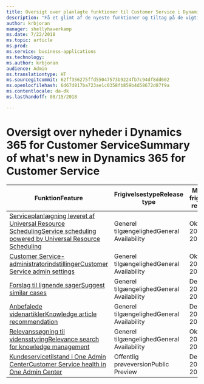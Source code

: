 ```yaml
---
title: Oversigt over planlagte funktioner til Customer Service i Dynamics 365
description: "Få et glimt af de nyeste funktioner og tiltag på de vigtigste områder af Customer Service i Dynamics 365"
author: krbjoran
manager: shellyhaverkamp
ms.date: 7/22/2018
ms.topic: article
ms.prod: 
ms.service: business-applications
ms.technology: 
ms.author: krbjoran
audience: Admin
ms.translationtype: HT
ms.sourcegitcommit: 62ff356275ffd55047573b9224fb7c94df8dd602
ms.openlocfilehash: 6d67d817ba723ae1c0358fb859b4d58672d87f9a
ms.contentlocale: da-dk
ms.lasthandoff: 08/15/2018

---
```

#  <a name="summary-of-whats-new-in-dynamics-365-for-customer-service"></a><span data-ttu-id="95d62-103">Oversigt over nyheder i Dynamics 365 for Customer Service</span><span class="sxs-lookup"><span data-stu-id="95d62-103">Summary of what's new in Dynamics 365 for Customer Service</span></span>



| <span data-ttu-id="95d62-104">Funktion</span><span class="sxs-lookup"><span data-stu-id="95d62-104">Feature</span></span>                                                                                               | <span data-ttu-id="95d62-105">Frigivelsestype</span><span class="sxs-lookup"><span data-stu-id="95d62-105">Release type</span></span>   | <span data-ttu-id="95d62-106">Målmåned for frigivelse</span><span class="sxs-lookup"><span data-stu-id="95d62-106">Target release month</span></span> |
|-------------------------------------------------------------------------------------------------------|----------------|----------------------|
| [<span data-ttu-id="95d62-107">Serviceplanlægning leveret af Universal Resource Scheduling</span><span class="sxs-lookup"><span data-stu-id="95d62-107">Service scheduling powered by Universal   Resource Scheduling</span></span>](service-scheduling-powered-by-urs.md) | <span data-ttu-id="95d62-108">Generel tilgængelighed</span><span class="sxs-lookup"><span data-stu-id="95d62-108">General Availability</span></span>             | <span data-ttu-id="95d62-109">Oktober 2018</span><span class="sxs-lookup"><span data-stu-id="95d62-109">October 2018</span></span>          |
| [<span data-ttu-id="95d62-110">Customer Service-administratorindstillinger</span><span class="sxs-lookup"><span data-stu-id="95d62-110">Customer Service admin   settings</span></span>](customer-service-admin-settings.md)                               | <span data-ttu-id="95d62-111">Generel tilgængelighed</span><span class="sxs-lookup"><span data-stu-id="95d62-111">General Availability</span></span>             | <span data-ttu-id="95d62-112">Oktober 2018</span><span class="sxs-lookup"><span data-stu-id="95d62-112">October 2018</span></span>          |
| [<span data-ttu-id="95d62-113">Forslag til lignende sager</span><span class="sxs-lookup"><span data-stu-id="95d62-113">Suggest similar   cases</span></span>](suggest-similar-cases.md)                                                   | <span data-ttu-id="95d62-114">Generel tilgængelighed</span><span class="sxs-lookup"><span data-stu-id="95d62-114">General Availability</span></span>             | <span data-ttu-id="95d62-115">December 2018</span><span class="sxs-lookup"><span data-stu-id="95d62-115">December 2018</span></span>          |
| [<span data-ttu-id="95d62-116">Anbefalede videnartikler</span><span class="sxs-lookup"><span data-stu-id="95d62-116">Knowledge article   recommendation</span></span>](knowledge-article-recommendation.md)                             | <span data-ttu-id="95d62-117">Generel tilgængelighed</span><span class="sxs-lookup"><span data-stu-id="95d62-117">General Availability</span></span>             | <span data-ttu-id="95d62-118">December 2018</span><span class="sxs-lookup"><span data-stu-id="95d62-118">December 2018</span></span>          |
| [<span data-ttu-id="95d62-119">Relevanssøgning til vidensstyring</span><span class="sxs-lookup"><span data-stu-id="95d62-119">Relevance search for knowledge   management</span></span>](relevance-search-for-knowledge-management.md)           | <span data-ttu-id="95d62-120">Generel tilgængelighed</span><span class="sxs-lookup"><span data-stu-id="95d62-120">General Availability</span></span>             | <span data-ttu-id="95d62-121">Oktober 2018</span><span class="sxs-lookup"><span data-stu-id="95d62-121">October 2018</span></span>          |
| [<span data-ttu-id="95d62-122">Kundeservicetilstand i One Admin Center</span><span class="sxs-lookup"><span data-stu-id="95d62-122">Customer Service health in One Admin   Center</span></span>](customer-service-health-in-admin-center.md)           | <span data-ttu-id="95d62-123">Offentlig prøveversion</span><span class="sxs-lookup"><span data-stu-id="95d62-123">Public Preview</span></span> | <span data-ttu-id="95d62-124">December 2018</span><span class="sxs-lookup"><span data-stu-id="95d62-124">December 2018</span></span>         |

